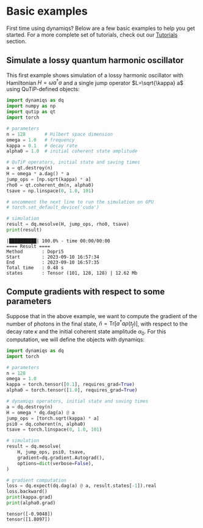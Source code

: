 # Basic examples

First time using dynamiqs? Below are a few basic examples to help you get started. For a more complete set of tutorials, check out our [Tutorials](../tutorials/index.md) section.

## Simulate a lossy quantum harmonic oscillator

This first example shows simulation of a lossy harmonic oscillator with Hamiltonian $H=\omega a^\dagger a$ and a single jump operator $L=\sqrt{\kappa} a$ using QuTiP-defined objects:

```python
import dynamiqs as dq
import numpy as np
import qutip as qt
import torch

# parameters
n = 128       # Hilbert space dimension
omega = 1.0   # frequency
kappa = 0.1   # decay rate
alpha0 = 1.0  # initial coherent state amplitude

# QuTiP operators, initial state and saving times
a = qt.destroy(n)
H = omega * a.dag() * a
jump_ops = [np.sqrt(kappa) * a]
rho0 = qt.coherent_dm(n, alpha0)
tsave = np.linspace(0, 1.0, 101)

# uncomment the next line to run the simulation on GPU
# torch.set_default_device('cuda')

# simulation
result = dq.mesolve(H, jump_ops, rho0, tsave)
print(result)
```

```text
|██████████| 100.0% - time 00:00/00:00
==== Result ====
Method       : Dopri5
Start        : 2023-09-10 16:57:34
End          : 2023-09-10 16:57:35
Total time   : 0.48 s
states       : Tensor (101, 128, 128) | 12.62 Mb
```

## Compute gradients with respect to some parameters

Suppose that in the above example, we want to compute the gradient of the number of photons in the final state, $\bar{n} = \mathrm{Tr}[a^\dagger a \rho(t_f)]$, with respect to the decay rate $\kappa$ and the initial coherent state amplitude $\alpha_0$. For this computation, we will define the objects with dynamiqs:

```python
import dynamiqs as dq
import torch

# parameters
n = 128
omega = 1.0
kappa = torch.tensor([0.1], requires_grad=True)
alpha0 = torch.tensor([1.0], requires_grad=True)

# dynamiqs operators, initial state and saving times
a = dq.destroy(n)
H = omega * dq.dag(a) @ a
jump_ops = [torch.sqrt(kappa) * a]
psi0 = dq.coherent(n, alpha0)
tsave = torch.linspace(0, 1.0, 101)

# simulation
result = dq.mesolve(
    H, jump_ops, psi0, tsave,
    gradient=dq.gradient.Autograd(),
    options=dict(verbose=False),
)

# gradient computation
loss = dq.expect(dq.dag(a) @ a, result.states[-1]).real
loss.backward()
print(kappa.grad)
print(alpha0.grad)
```

```text
tensor([-0.9048])
tensor([1.8097])
```
